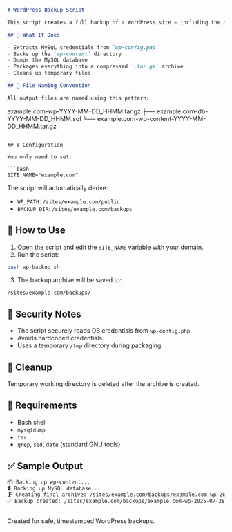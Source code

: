 ```markdown
# WordPress Backup Script

This script creates a full backup of a WordPress site — including the database and `wp-content` directory — and compresses everything into a single archive.

## 📄 What It Does

- Extracts MySQL credentials from `wp-config.php`
- Backs up the `wp-content` directory
- Dumps the MySQL database
- Packages everything into a compressed `.tar.gz` archive
- Cleans up temporary files

## 📁 File Naming Convention

All output files are named using this pattern:

```
example.com-wp-YYYY-MM-DD_HHMM.tar.gz
├── example.com-db-YYYY-MM-DD_HHMM.sql
└── example.com-wp-content-YYYY-MM-DD_HHMM.tar.gz
```

## ⚙️ Configuration

You only need to set:

```bash
SITE_NAME="example.com"
```

The script will automatically derive:

- `WP_PATH`: `/sites/example.com/public`
- `BACKUP_DIR`: `/sites/example.com/backups`

## 🚀 How to Use

1. Open the script and edit the `SITE_NAME` variable with your domain.
2. Run the script:

```bash
bash wp-backup.sh
```

3. The backup archive will be saved to:

```
/sites/example.com/backups/
```

## 🔐 Security Notes

- The script securely reads DB credentials from `wp-config.php`.
- Avoids hardcoded credentials.
- Uses a temporary `/tmp` directory during packaging.

## 🧹 Cleanup

Temporary working directory is deleted after the archive is created.

## 🧰 Requirements

- Bash shell
- `mysqldump`
- `tar`
- `grep`, `sed`, `date` (standard GNU tools)

## ✅ Sample Output

```bash
📦 Backing up wp-content...
🛢️ Backing up MySQL database...
🗜️ Creating final archive: /sites/example.com/backups/example.com-wp-2025-07-28_2145.tar.gz
✅ Backup created: /sites/example.com/backups/example.com-wp-2025-07-28_2145.tar.gz
```

---
Created for safe, timestamped WordPress backups.
```
